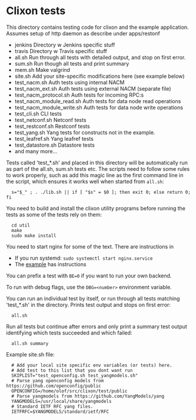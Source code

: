 # Clixon tests

This directory contains testing code for clixon and the example
application. Assumes setup of http daemon as describe under apps/restonf
- jenkins           Directory w Jenkins specific stuff
- travis            Directory w Travis specific stuff
- all.sh            Run through all tests with detailed output, and stop on first error.
- sum.sh            Run though all tests and print summary
- mem.sh            Make valgrind 
- site.sh           Add your site-specific modifications here (see example below)
- test_nacm.sh      Auth tests using internal NACM
- test_nacm_ext.sh  Auth tests using external NACM (separate file)
- test_nacm_protocol.sh  Auth tests for incoming RPC:s
- test_nacm_module_read.sh  Auth tests for data node read operations
- test_nacm_module_write.sh  Auth tests for data node write operations
- test_cli.sh       CLI tests
- test_netconf.sh   Netconf tests
- test_restconf.sh  Restconf tests
- test_yang.sh      Yang tests for constructs not in the example.
- test_leafref.sh   Yang leafref tests
- test_datastore.sh Datastore tests
- and many more...

Tests called 'test_*.sh' and placed in this directory will be
automatically run as part of the all.sh, sum.sh tests etc. The scripts need to follow some rules to work properly, such as add this magic line as the first command line in the script, which ensures it works well when started from `all.sh`:
```
  s="$_" ; . ./lib.sh || if [ "$s" = $0 ]; then exit 0; else return 0; fi
```

You need to build and install the clixon utility programs before running the tests as some of the tests rely on them:
```
  cd util
  make
  sudo make install
```

You need to start nginx for some of the text. There are instructions in 
* If you run systemd: `sudo systemctl start nginx.service`
* The [example](../example/README.md) has instructions

You can prefix a test with `BE=0` if you want to run your own backend.

To run with debug flags, use the `DBG=<number>` environment variable.

You can run an individual test by itself, or run through all tests matching 'test_*.sh' in the directory. Prints test output and stops on first error:
```
  all.sh
```

Run all tests but continue after errors and only print a summary test output identifying which tests succeeded and which failed:
```
  all.sh summary
```

Example site.sh file:
```
  # Add your local site specific env variables (or tests) here.
  # Add test to this list that you dont want run
  SKIPLIST="test_openconfig.sh test_yangmodels.sh"
  # Parse yang openconfig models from https://github.com/openconfig/public
  OPENCONFIG=/home/olof/src/clixon/test/public
  # Parse yangmodels from https://github.com/YangModels/yang
  YANGMODELS=/usr/local/share/yangmodels
  # Standard IETF RFC yang files. 
  IETFRFC=$YANGMODELS/standard/ietf/RFC
```

